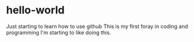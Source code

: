 # hello-world
Just starting to learn how to use github
This is my first foray in coding and programming
I'm starting to like doing this.
